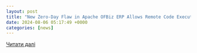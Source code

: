 ```yaml
---
layout: post
title: "New Zero-Day Flaw in Apache OFBiz ERP Allows Remote Code Execution"
date: 2024-08-06 05:17:49 +0000
categories: [news]
---
```


[Читати далі](https://thehackernews.com/2024/08/new-zero-day-flaw-in-apache-ofbiz-erp.html)
